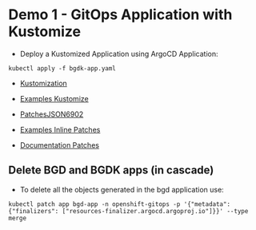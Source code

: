 # Demo 1 - GitOps Application with Kustomize

* Deploy a Kustomized Application using ArgoCD Application:

```
kubectl apply -f bgdk-app.yaml
```

* [Kustomization](https://kubectl.docs.kubernetes.io/guides/introduction/kustomize/)

* [Examples Kustomize](https://github.com/kubernetes-sigs/kustomize/tree/master/examples)

* [PatchesJSON6902](https://kubectl.docs.kubernetes.io/references/kustomize/kustomization/patchesjson6902/)

* [Examples Inline Patches](https://github.com/kubernetes-sigs/kustomize/blob/master/examples/inlinePatch.md#inline-patch-for-patchesjson6902)

* [Documentation Patches](https://kubectl.docs.kubernetes.io/references/kustomize/kustomization/patchesstrategicmerge/)

## Delete BGD and BGDK apps (in cascade)

* To delete all the objects generated in the bgd application use:

```
kubectl patch app bgd-app -n openshift-gitops -p '{"metadata": {"finalizers": ["resources-finalizer.argocd.argoproj.io"]}}' --type merge
```